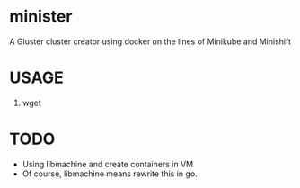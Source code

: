 # minister
A Gluster cluster creator using docker on the lines of Minikube and Minishift


# USAGE
1. wget 


# TODO
- Using libmachine and create containers in VM
- Of course, libmachine means rewrite this in go.

